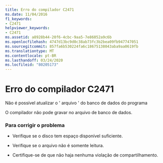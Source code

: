 ```yaml
---
title: Erro do compilador C2471
ms.date: 11/04/2016
f1_keywords:
- C2471
helpviewer_keywords:
- C2471
ms.assetid: a8928b44-20f6-4cbc-9aa5-7e86052a9c6b
ms.openlocfilehash: 4747d13bc9d0c38ab73fc3b2bea09fb947747051
ms.sourcegitcommit: 857fa6b530224fa6c18675138043aba9aa0619fb
ms.translationtype: MT
ms.contentlocale: pt-BR
ms.lasthandoff: 03/24/2020
ms.locfileid: "80205173"
---
```

# <a name="compiler-error-c2471"></a>Erro do compilador C2471

Não é possível atualizar o ' arquivo ' do banco de dados do programa

O compilador não pode gravar no arquivo de banco de dados.

### <a name="to-fix-the-problem"></a>Para corrigir o problema

- Verifique se o disco tem espaço disponível suficiente.

- Verifique se o arquivo não é somente leitura.

- Certifique-se de que não haja nenhuma violação de compartilhamento.
